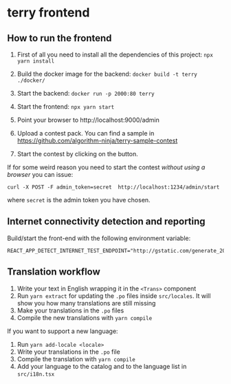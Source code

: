 # terry frontend

## How to run the frontend

1. First of all you need to install all the dependencies of this project: `npx yarn install`

2. Build the docker image for the backend: `docker build -t terry ./docker/`

3. Start the backend: `docker run -p 2000:80 terry`

4. Start the frontend: `npx yarn start`

5. Point your browser to http://localhost:9000/admin

6. Upload a contest pack. You can find a sample in https://github.com/algorithm-ninja/terry-sample-contest

7. Start the contest by clicking on the button.

If for some weird reason you need to start the contest _without using a browser_ you can issue:
```
curl -X POST -F admin_token=secret  http://localhost:1234/admin/start
```
where `secret` is the admin token you have chosen.


## Internet connectivity detection and reporting

Build/start the front-end with the following environment variable:

```
REACT_APP_DETECT_INTERNET_TEST_ENDPOINT="http://gstatic.com/generate_204"
```

## Translation workflow

1. Write your text in English wrapping it in the `<Trans>` component
2. Run `yarn extract` for updating the `.po` files inside `src/locales`. It will show you how many translations are still missing
3. Make your translations in the `.po` files
4. Compile the new translations with `yarn compile`

If you want to support a new language:
1. Run `yarn add-locale <locale>`
2. Write your translations in the `.po` file
3. Compile the translation with `yarn compile`
4. Add your language to the catalog and to the language list in `src/i18n.tsx`